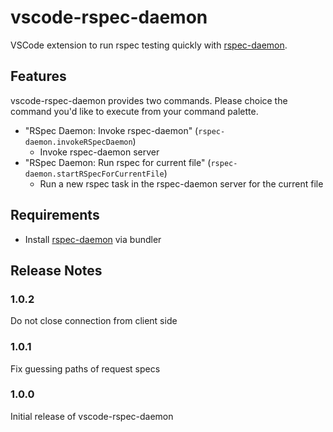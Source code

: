 # vscode-rspec-daemon

VSCode extension to run rspec testing quickly with [rspec-daemon](https://github.com/asonas/rspec-daemon).

## Features

vscode-rspec-daemon provides two commands.  Please choice the command you'd like to execute from your command palette.

* "RSpec Daemon: Invoke rspec-daemon" (`rspec-daemon.invokeRSpecDaemon`)
    * Invoke rspec-daemon server
* "RSpec Daemon: Run rspec for current file" (`rspec-daemon.startRSpecForCurrentFile`)
    * Run a new rspec task in the rspec-daemon server for the current file

## Requirements

* Install [rspec-daemon](https://github.com/asonas/rspec-daemon) via bundler

## Release Notes

### 1.0.2

Do not close connection from client side

### 1.0.1

Fix guessing paths of request specs

### 1.0.0

Initial release of vscode-rspec-daemon
